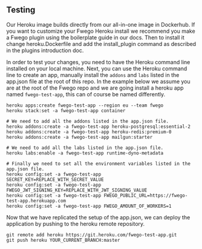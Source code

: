 ## Testing

Our Heroku image builds directly from our all-in-one image in Dockerhub. If you want
to customize your Fwego Heroku install we recommend you make a Fwego plugin using
the boilerplate guide in our docs. Then to install it change heroku.Dockerfile and
add the install_plugin command as described in the plugins introduction doc.

In order to test your changes, you need to have the Heroku command line installed on
your local machine. Next, you can use the Heroku command line to create an app,
manually install the `addons` and `labs` listed in the app.json file at the root of
this repo. In the example below we assume you are at the root of the Fwego repo and
we are going install a heroku app named `fwego-test-app`, this can of course be named
differently.

```
heroku apps:create fwego-test-app --region eu --team fwego
heroku stack:set -a fwego-test-app container

# We need to add all the addons listed in the app.json file.
heroku addons:create -a fwego-test-app heroku-postgresql:essential-2
heroku addons:create -a fwego-test-app heroku-redis:premium-0
heroku addons:create -a fwego-test-app mailgun:starter

# We need to add all the labs listed in the app.json file.
heroku labs:enable -a fwego-test-app runtime-dyno-metadata

# Finally we need to set all the environment variables listed in the app.json file.
heroku config:set -a fwego-test-app SECRET_KEY=REPLACE_WITH_SECRET_VALUE
heroku config:set -a fwego-test-app FWEGO_JWT_SIGNING_KEY=REPLACE_WITH_JWT_SIGNING_VALUE
heroku config:set -a fwego-test-app FWEGO_PUBLIC_URL=https://fwego-test-app.herokuapp.com
heroku config:set -a fwego-test-app FWEGO_AMOUNT_OF_WORKERS=1
```

Now that we have replicated the setup of the app.json, we can deploy the application
by pushing to the heroku remote repository.

```
git remote add heroku https://git.heroku.com/fwego-test-app.git
git push heroku YOUR_CURRENT_BRANCH:master
```
